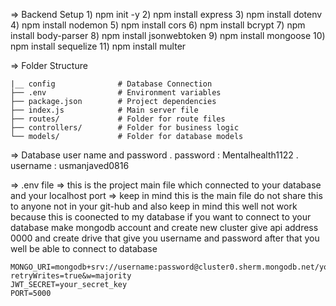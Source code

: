  => Backend Setup
    1) npm init -y 
    2) npm install express
    3) npm install dotenv
    4) npm install nodemon
    5) npm install cors
    6) npm install bcrypt
    7) npm install body-parser
    8) npm install jsonwebtoken
    9) npm install mongoose
    10) npm install sequelize
    11) npm install multer

=> Folder Structure   
        
    |__ config              # Database Connection   
    ├── .env                # Environment variables
    ├── package.json        # Project dependencies
    ├── index.js            # Main server file
    ├── routes/             # Folder for route files
    ├── controllers/        # Folder for business logic
    └── models/             # Folder for database models

=> Database user name and password 
    . password : Mentalhealth1122
    . username : usmanjaved0816


=> .env file  => this is the project main file which connected to your database and your localhost port 
=> keep in mind this is the main file do not share this to anyone not in your git-hub and also keep in mind this well not work because this is coonected to my database if you want to connect to your database make mongodb account and create new cluster give api address 0000 and create drive that give you username and password after that you well be able to connect to database

    MONGO_URI=mongodb+srv://username:password@cluster0.sherm.mongodb.net/yourDatabaseName?retryWrites=true&w=majority
    JWT_SECRET=your_secret_key
    PORT=5000